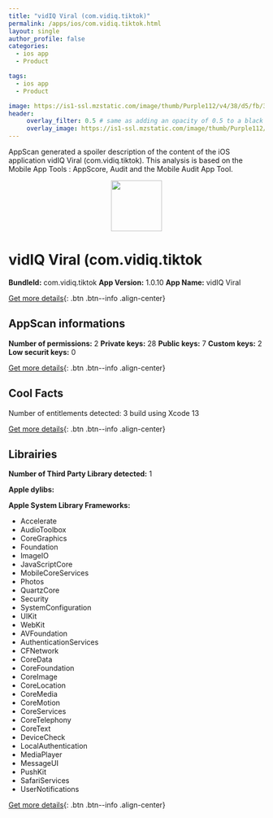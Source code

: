 ```yaml
---
title: "vidIQ Viral (com.vidiq.tiktok)"
permalink: /apps/ios/com.vidiq.tiktok.html
layout: single
author_profile: false
categories: 
  - ios app 
  - Product 

tags: 
  - ios app 
  - Product 

image: https://is1-ssl.mzstatic.com/image/thumb/Purple112/v4/38/d5/fb/38d5fb5c-01ae-6a16-2b33-c497583c60cd/AppIcon.Production-1x_U007emarketing-0-6-0-85-220.png/512x512bb.jpg
header: 
     overlay_filter: 0.5 # same as adding an opacity of 0.5 to a black background
     overlay_image: https://is1-ssl.mzstatic.com/image/thumb/Purple112/v4/38/d5/fb/38d5fb5c-01ae-6a16-2b33-c497583c60cd/AppIcon.Production-1x_U007emarketing-0-6-0-85-220.png/512x512bb.jpg
---
```

AppScan generated a spoiler description of the content of the iOS application vidIQ Viral (com.vidiq.tiktok). This analysis is based on the Mobile App Tools : AppScore, Audit and the Mobile Audit App Tool.

  
  
<div style="text-align: center;"><img src="https://is1-ssl.mzstatic.com/image/thumb/Purple112/v4/38/d5/fb/38d5fb5c-01ae-6a16-2b33-c497583c60cd/AppIcon.Production-1x_U007emarketing-0-6-0-85-220.png/512x512bb.jpg" width="100" height="100"></div>  
  
# vidIQ Viral (com.vidiq.tiktok

**BundleId:** com.vidiq.tiktok
**App Version:** 1.0.10
**App Name:** vidIQ Viral


[Get more details](/pricing.html){: .btn .btn--info .align-center}  
  
## AppScan informations 

**Number of permissions:** 2
**Private keys:** 28
**Public keys:** 7
**Custom keys:** 2
**Low securit keys:** 0
  
[Get more details](/pricing.html){: .btn .btn--info .align-center}

## Cool Facts

Number of entitlements detected: 3
build using Xcode 13
  
[Get more details](/pricing.html){: .btn .btn--info .align-center}

## Librairies 
**Number of Third Party Library detected:** 1

**Apple dylibs:**


**Apple System Library Frameworks:**
- Accelerate
- AudioToolbox
- CoreGraphics
- Foundation
- ImageIO
- JavaScriptCore
- MobileCoreServices
- Photos
- QuartzCore
- Security
- SystemConfiguration
- UIKit
- WebKit
- AVFoundation
- AuthenticationServices
- CFNetwork
- CoreData
- CoreFoundation
- CoreImage
- CoreLocation
- CoreMedia
- CoreMotion
- CoreServices
- CoreTelephony
- CoreText
- DeviceCheck
- LocalAuthentication
- MediaPlayer
- MessageUI
- PushKit
- SafariServices
- UserNotifications


  
[Get more details](/pricing.html){: .btn .btn--info .align-center}

